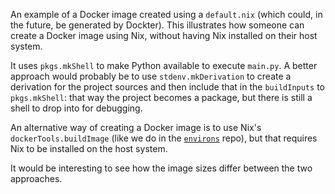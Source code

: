 An example of a Docker image created using a `default.nix` (which could, in the future, be generated by Dockter). This illustrates how someone can create a Docker image using Nix, without having Nix installed on their host system.

It uses `pkgs.mkShell` to make Python available to execute `main.py`. A better approach would probably be to use `stdenv.mkDerivation` to create a derivation for the project sources and then include that in the `buildInputs` to `pkgs.mkShell`: that way the project becomes a package, but there is still a shell to drop into for debugging.

An alternative way of creating a Docker image is to use Nix's `dockerTools.buildImage` (like we do in the [`environs`](https://github.com/stencila/environs/blob/master/nix/docker.nix) repo), but that requires Nix to be installed on the host system.

It would be interesting to see how the image sizes differ between the two approaches.
